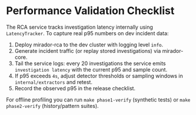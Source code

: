 # Performance Validation Checklist

The RCA service tracks investigation latency internally using `LatencyTracker`. To capture real p95 numbers on dev incident data:

1. Deploy mirador-rca to the dev cluster with logging level `info`.
2. Generate incident traffic (or replay stored investigations) via mirador-core.
3. Tail the service logs: every 20 investigations the service emits `investigation latency` with the current p95 and sample count.
4. If p95 exceeds `4s`, adjust detector thresholds or sampling windows in `internal/extractors` and retest.
5. Record the observed p95 in the release checklist.

For offline profiling you can run `make phase1-verify` (synthetic tests) or `make phase2-verify` (history/pattern suites).
